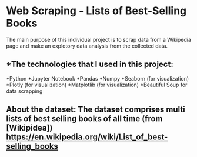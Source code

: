 # **Web Scraping - Lists of Best-Selling Books**

The main purpose of this individual project is to scrap data from a Wikipedia page and make an explotory data analysis from the collected data.

## *The technologies that I used in this project:
 *Python
 *Jupyter Notebook
 *Pandas
 *Numpy
 *Seaborn (for visualization)
 *Plotly (for visualization)
 *Matplotlib (for visualization)
 *Beautiful Soup for data scrapping
 
## About the dataset: The dataset comprises multi lists of best selling books of all time (from [Wikipidea]) <https://en.wikipedia.org/wiki/List_of_best-selling_books>
